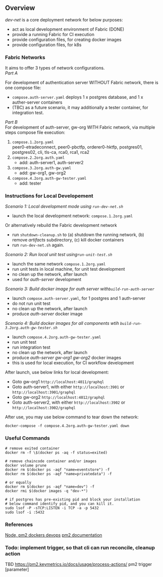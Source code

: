 ## Overview

_dev-net_ is a core deployment network for below purposes:

- act as local development environment of Fabric (DONE)
- provide a running Fabric for CI execution
- provide configuration files, for creating docker images
- provide configuration files, for k8s

### Fabric Networks

It aims to offer 3 types of network configurations.  
_Part A_

For development of authentication server WITHOUT Fabric network, there is one compose file:

- `compose.auth-server.yaml` deploys 1 x postgres database, and 1 x auther-server containers
- (TBC) as a future scenario, it may additionally a tester container, for integration test.

_Part B_  
For development of auth-server, gw-org WITH Fabric network, via multiple steps compose file execution:

1. `compose.1.2org.yaml`  
   peer0-etradeconnect, peer0-pbctfp, orderer0-hktfp, postgres01, postgres02, cli, tls-ca, rca0, rca1, rca2
1. `compose.2.2org.auth.yaml`
   - add: auth-server1, auth-server2
1. `compose.3.2org.auth-gw.yaml`
   - add: gw-org1, gw-org2
1. `compose.4.2org.auth-gw-tester.yaml`
   - add: tester

### Instructions for Local Developement

_Scenario 1: Local development mode using `run-dev-net.sh`_

- launch the local development network: `compose.1.2org.yaml`

Or alternatively rebuild the Fabric development network

- run `shutdown-cleanup.sh` to (a) shutdown the running network, (b) remove _artifacts_ subdirectory, (c) kill docker containers
- run `run-dev-net.sh` again.

_Scenario 2: Run local unit test using`run-unit-test.sh`_

- launch the same network `compose.1.2org.yaml`
- run unit tests in local machine, for unit test development
- no clean up the network, after launch
- used for _auth-server_ development

_Scenario 3: Build docker image for auth server with`build-run-auth-server`_

- launch `compose.auth-server.yaml`, for 1 postgres and 1 auth-server
- do not run unit test
- no clean up the network, after launch
- produce _auth-server_ docker image

_Scenario 4: Build docker images for all components wtih `build-run-3.2org.auth-gw-tester.sh`_

- launch `compose.4.2org.auth-gw-tester.yaml`
- run unit test
- run integration test
- no clean up the network, after launch
- produce _auth-server_ _gw-org1_ _gw-org2_ docker images
- this is used for local execution, for CI workflow development

After launch, use below links for local development:

- Goto gw-org1 `http://localhost:4011/graphql`
- Goto auth-server1, with either `http://localhost:3901` or `http://localhost:3901/graphql`
- Goto gw-org2 `http://localhost:4012/graphql`
- Goto auth-server2, with either `http://localhost:3902` or `http://localhost:3902/graphql`

After use, you may use below command to tear down the network:

```shell script
docker-compose -f compose.4.2org.auth-gw-tester.yaml down
```

### Useful Commands

```shell script
# remove exited container
docker rm -f \$(docker ps -aq -f status=exited)

# remove chaincode container and/or images
docker volume prune
docker rm $(docker ps -aqf "name=eventstore") -f
docker rm $(docker ps -aqf "name=privatedata") -f

# or equally
docker rm $(docker ps -aqf "name=dev") -f
docker rmi $(docker images -q "dev-*")

# if postgres has pre-existing pid and block your installation
# below command identify pid, and you can kill it.
sudo lsof -P -sTCP:LISTEN -i TCP -a -p 5432
sudo lsof -i :5432
```

### References

[Node, pm2 dockers devops](https://medium.com/@adriendesbiaux/node-js-pm2-docker-docker-compose-devops-907dedd2b69a)
[pm2 documentation](https://pm2.keymetrics.io/docs/usage/application-declaration/)

### Todo: implement trigger, so that cli can run reconcile, cleanup action

TBD
https://pm2.keymetrics.io/docs/usage/process-actions/
pm2 trigger <application-name> <action-name> [parameter]
